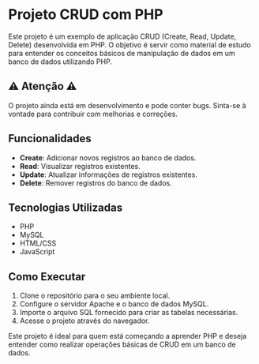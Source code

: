 # Projeto CRUD com PHP

Este projeto é um exemplo de aplicação CRUD (Create, Read, Update, Delete) desenvolvida em PHP. O objetivo é servir como material de estudo para entender os conceitos básicos de manipulação de dados em um banco de dados utilizando PHP.

## ⚠ Atenção ⚠
O projeto ainda está em desenvolvimento e pode conter bugs. Sinta-se à vontade para contribuir com melhorias e correções.

## Funcionalidades

- **Create**: Adicionar novos registros ao banco de dados.
- **Read**: Visualizar registros existentes.
- **Update**: Atualizar informações de registros existentes.
- **Delete**: Remover registros do banco de dados.

## Tecnologias Utilizadas

- PHP
- MySQL
- HTML/CSS
- JavaScript

## Como Executar

1. Clone o repositório para o seu ambiente local.
2. Configure o servidor Apache e o banco de dados MySQL.
3. Importe o arquivo SQL fornecido para criar as tabelas necessárias.
4. Acesse o projeto através do navegador.

Este projeto é ideal para quem está começando a aprender PHP e deseja entender como realizar operações básicas de CRUD em um banco de dados.